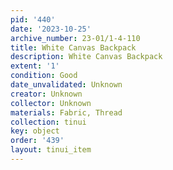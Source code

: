 ```yaml
---
pid: '440'
date: '2023-10-25'
archive_number: 23-01/1-4-110
title: White Canvas Backpack
description: White Canvas Backpack
extent: '1'
condition: Good
date_unvalidated: Unknown
creator: Unknown
collector: Unknown
materials: Fabric, Thread
collection: tinui
key: object
order: '439'
layout: tinui_item
---
```


